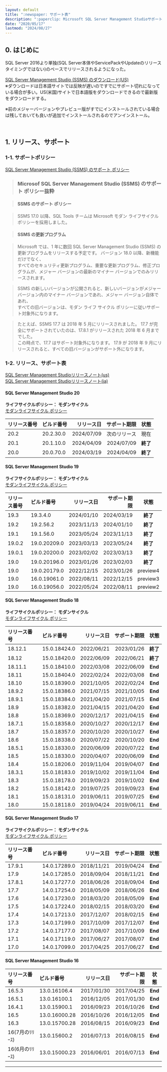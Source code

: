 ```yaml
---
layout: default
title: ":newspaper: サポート表"
description: ":paperclip: Microsoft SQL Server Management Studioサポート表"
date: "2020/05/17"
lastmod: "2024/08/27"
---
```


## 0. はじめに  

SQL Server 2016より単独(SQL Server本体やServicePackやUpdateのリリースタイミングではない)のペースでリリースされるようになった。  

[SQL Server Management Studio (SSMS) のダウンロード(US)](https://docs.microsoft.com/en-us/sql/ssms/download-sql-server-management-studio-ssms?view=sql-server-ver15)  
※ダウンロードは日本語サイトでは反映が遅いのですでにサポート切れになっている場合が多い。US(米国)サイトで日本語版をダウンロードできるので最新版をダウンロードする。 

※前のメジャーバージョンやプレビュー版がすでにインストールされている場合は残しておいても良いが追加でインストールされるのでアンインストール。   

<br />

## 1. リリース、サポート  

### 1-1. サポートポリシー  

[SQL Server Management Studio (SSMS) のサポート ポリシー](https://docs.microsoft.com/ja-jp/sql/ssms/support-policy?view=sql-server-ver15)  

> ### Microsof SQL Server Management Studio (SSMS) のサポート ポリシー抜粋

> #### SSMS のサポート ポリシー

> SSMS 17.0 以降、SQL Tools チームは Microsoft モダン ライフサイクル ポリシーを採用しました。  

> #### SSMS の更新プログラム

> Microsoft では、1 年に数回 SQL Server Management Studio (SSMS) の更新プログラムをリリースする予定です。 バージョン 18.0 以降、新機能だけでなく、  
> すべてのセキュリティ更新プログラム、重要な更新プログラム、修正プログラムが、メジャー バージョンの最新のマイナー バージョンでのみリリースされます。  

> SSMS の新しいバージョンが公開されると、新しいバージョンがメジャー バージョン内のマイナー バージョンであれ、メジャー バージョン自体であれ、  
> すべての旧バージョンは、モダン ライフ サイクル ポリシーに従いサポート対象外になります。  

> たとえば、SSMS 17.7 は 2018 年 5 月にリリースされました。 17.7 が完全にサポートされていたのは、17.8.1 がリリースされた 2018 年 6 月まででした。  
> この時点で、17.7 はサポート対象外になります。 17.9 が 2018 年 9 月にリリースされると、すべての旧バージョンがサポート外になります。  

### 1-2. リリース、サポート表  
[SQL Server Management Studioリリースノート(us)](https://learn.microsoft.com/en-us/sql/ssms/release-notes-ssms?view=sql-server-ver15)  
[SQL Server Management Studioリリースノート(ja)](https://docs.microsoft.com/ja-jp/sql/ssms/release-notes-ssms?view=sql-server-ver15)  

#### SQL Server Management Studio 20  

**ライフサイクルポリシー： モダンサイクル**  
[モダンライフサイクル ポリシー](https://docs.microsoft.com/ja-JP/lifecycle/policies/modern)  

| リリース番号   |  ビルド番号    | リリース日  | サポート期限 |  状態   |
| :------------ | :------------ | ---------: | ----------: | :-----: |
| 20.2          | 20.2.30.0     | 2024/07/09 | 次のリリース | 現在 |
| 20.1          | 20.1.10.0     | 2024/04/09 | 2024/07/09 | **終了** |
| 20.0          | 20.0.70.0     | 2024/03/19 | 2024/04/09 | **終了** |

#### SQL Server Management Studio 19  

**ライフサイクルポリシー： モダンサイクル**  
[モダンライフサイクル ポリシー](https://docs.microsoft.com/ja-JP/lifecycle/policies/modern)  

| リリース番号   |  ビルド番号    | リリース日  | サポート期限 |  状態   |
| :------------ | :------------ | ---------: | ----------: | :-----: |
| 19.3          | 19.3.4.0      | 2024/01/10 | 2024/03/19 | **終了** |
| 19.2          | 19.2.56.2     | 2023/11/13 | 2024/01/10 | **終了** |
| 19.1          | 19.1.56.0     | 2023/05/24 | 2023/11/13 | **終了** |
| 19.0.2        | 19.0.20209.0  | 2023/03/13 | 2023/05/24 | **終了** |
| 19.0.1        | 19.0.20200.0  | 2023/02/02 | 2023/03/13 | **終了** |
| 19.0          | 19.0.20196.0  | 2023/01/26 | 2023/02/03 | **終了** |
| 19.0          | 19.0.20179.0  | 2022/12/15 | 2023/01/26 | preview4 |
| 19.0          | 16.0.19061.0  | 2022/08/11 | 2022/12/15 | preview3 |
| 19.0          | 16.0.19056.0  | 2022/05/24 | 2022/08/11 | preview2 |

#### SQL Server Management Studio 18  
**ライフサイクルポリシー： モダンサイクル**  
[モダンライフサイクル ポリシー](https://docs.microsoft.com/ja-JP/lifecycle/policies/modern)  

| リリース番号   |  ビルド番号    | リリース日  | サポート期限  |   状態   |
| :------------ | :------------ | ---------: | -----------: | :------: |
| 18.12.1       | 15.0.18424.0  | 2022/06/21 |  2023/01/26 | **終了** |
| 18.12         | 15.0.18420.0  | 2022/06/09 |  2022/06/21  | **終了** |
| 18.11.1       | 15.0.18410.0  | 2022/03/08 |  2022/06/09  | **End** |
| 18.11         | 15.0.18404.0  | 2022/02/24 |  2022/03/08  | **End** |
| 18.10         | 15.0.18390.0  | 2021/10/05 |  2022/02/24  | **End** |
| 18.9.2        | 15.0.18386.0  | 2021/07/15 |  2021/10/05  | **End** |
| 18.9.1        | 15.0.18384.0  | 2021/04/20 |  2021/07/15  | **End** |
| 18.9          | 15.0.18382.0  | 2021/04/15 |  2021/04/20  | **End** |
| 18.8          | 15.0.18369.0  | 2020/12/17 |  2021/04/15  | **End** |
| 18.7.1        | 15.0.18358.0  | 2020/10/27 |  2020/12/17  | **End** |
| 18.7          | 15.0.18357.0  | 2020/10/20 |  2020/10/27  | **End** |
| 18.6          | 15.0.18338.0  | 2020/07/22 |  2020/10/20  | **End** |
| 18.5.1        | 15.0.18330.0  | 2020/06/09 |  2020/07/22  | **End** |
| 18.5          | 15.0.18330.0  | 2020/04/07 |  2020/06/09  | **End** |
| 18.4          | 15.0.18206.0  | 2019/11/04 |  2019/04/07  | **End** |
| 18.3.1        | 15.0.18183.0  | 2019/10/02 |  2019/11/04  | **End** |
| 18.3          | 15.0.18178.0  | 2019/09/23 |  2019/10/02  | **End** |
| 18.2          | 15.0.18142.0  | 2019/07/25 |  2019/09/23  | **End** |
| 18.1          | 15.0.18131.0  | 2019/06/11 |  2019/07/25  | **End** |
| 18.0          | 15.0.18118.0  | 2019/04/24 |  2019/06/11  | **End** |

#### SQL Server Management Studio 17  
**ライフサイクルポリシー： モダンサイクル**  
[モダンライフサイクル ポリシー](https://docs.microsoft.com/ja-JP/lifecycle/policies/modern)  

| リリース番号  |  ビルド番号   | リリース日 | サポート期限 |  状態   |
| :------------ | :------------ | ---------: | -----------: | :-----: |
| 17.9.1        | 14.0.17289.0  | 2018/11/21 |  2019/04/24  | **End** |
| 17.9          | 14.0.17285.0  | 2018/09/04 |  2018/11/21  | **End** |
| 17.8.1        | 14.0.17277.0  | 2018/06/26 |  2018/09/04  | **End** |
| 17.7          | 14.0.17254.0  | 2018/05/09 |  2018/06/26  | **End** |
| 17.6          | 14.0.17230.0  | 2018/03/20 |  2018/05/09  | **End** |
| 17.5          | 14.0.17224.0  | 2018/02/15 |  2018/03/20  | **End** |
| 17.4          | 14.0.17213.0  | 2017/12/07 |  2018/02/15  | **End** |
| 17.3          | 14.0.17199.0  | 2017/10/09 |  2017/12/07  | **End** |
| 17.2          | 14.0.17177.0  | 2017/08/07 |  2017/10/09  | **End** |
| 17.1          | 14.0.17119.0  | 2017/06/27 |  2017/08/07  | **End** |
| 17.0          | 14.0.17099.0  | 2017/04/25 |  2017/06/27  | **End** |

#### SQL Server Management Studio 16  

| リリース番号  |  ビルド番号   | リリース日 | サポート期限 |  状態   |
| :------------ | :------------ | ---------: | -----------: | :-----: |
| 16.5.3        | 13.0.16106.4  | 2017/01/30 |  2017/04/25  | **End** |
| 16.5.1        | 13.0.16100.1  | 2016/12/05 |  2017/01/30  | **End** |
| 16.4.1        | 13.0.15900.1  | 2016/09/23 |  2016/10/26  | **End** |
| 16.5          | 13.0.16000.28 | 2016/10/26 |  2016/12/05  | **End** |
| 16.3          | 13.0.15700.28 | 2016/08/15 |  2016/09/23  | **End** |
| 16(7月のﾘﾘｰｽ) | 13.0.15600.2  | 2016/07/13 |  2016/08/15  | **End** |
| 16(6月のﾘﾘｰｽ) | 13.0.15000.23 | 2016/06/01 |  2016/07/13  | **End** |


* * *
